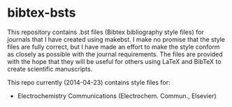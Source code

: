bibtex-bsts
===========

This repository contains .bst files (Bibtex bibliography style files) for journals that I have created using makebst. I make no promise that the style files are fully correct, but I have made an effort to make the style conform as closely as possible with the journal requirements. The files are provided with the hope that they will be useful for others using LaTeX and BibTeX to create scientific manuscripts.

This repo currently (2014-04-23) contains style files for:
- Electrochemistry Communications (Electrochem. Commun., Elsevier)

